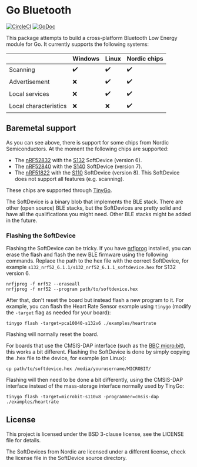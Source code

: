 # Go Bluetooth

[![CircleCI](https://circleci.com/gh/aykevl/go-bluetooth/tree/master.svg?style=svg)](https://circleci.com/gh/aykevl/go-bluetooth/tree/master)
[![GoDoc](https://godoc.org/github.com/aykevl/go-bluetooth?status.svg)](https://godoc.org/github.com/aykevl/go-bluetooth)

This package attempts to build a cross-platform Bluetooth Low Energy module for Go. It currently supports the following systems:

|                       | Windows            | Linux              | Nordic chips       |
| --------------------- | ------------------ | ------------------ | ------------------ |
| Scanning              | :heavy_check_mark: | :heavy_check_mark: | :heavy_check_mark: |
| Advertisement         | :x:                | :heavy_check_mark: | :heavy_check_mark: |
| Local services        | :x:                | :heavy_check_mark: | :heavy_check_mark: |
| Local characteristics | :x:                | :x:                | :heavy_check_mark: |

## Baremetal support

As you can see above, there is support for some chips from Nordic Semiconductors. At the moment the following chips are supported:

  * The [nRF52832](https://www.nordicsemi.com/Products/Low-power-short-range-wireless/nRF52832) with the [S132](https://www.nordicsemi.com/Software-and-Tools/Software/S132) SoftDevice (version 6).
  * The [nRF52840](https://www.nordicsemi.com/Products/Low-power-short-range-wireless/nRF52840) with the [S140](https://www.nordicsemi.com/Software-and-Tools/Software/S140) SoftDevice (version 7).
  * The [nRF51822](https://www.nordicsemi.com/Products/Low-power-short-range-wireless/nRF51822) with the [S110](https://www.nordicsemi.com/Software-and-Tools/Software/S110) SoftDevice (version 8). This SoftDevice does not support all features (e.g. scanning).

These chips are supported through [TinyGo](https://tinygo.org/).

The SoftDevice is a binary blob that implements the BLE stack. There are other (open source) BLE stacks, but the SoftDevices are pretty solid and have all the qualifications you might need. Other BLE stacks might be added in the future.

### Flashing the SoftDevice

Flashing the SoftDevice can be tricky. If you have [nrfjprog](https://www.nordicsemi.com/Software-and-Tools/Development-Tools/nRF-Command-Line-Tools) installed, you can erase the flash and flash the new BLE firmware using the following commands. Replace the path to the hex file with the correct SoftDevice, for example `s132_nrf52_6.1.1/s132_nrf52_6.1.1_softdevice.hex` for S132 version 6.

    nrfjprog -f nrf52 --eraseall
    nrfjprog -f nrf52 --program path/to/softdevice.hex

After that, don't reset the board but instead flash a new program to it. For example, you can flash the Heart Rate Sensor example using `tinygo` (modify the `-target` flag as needed for your board):

    tinygo flash -target=pca10040-s132v6 ./examples/heartrate

Flashing will normally reset the board.

For boards that use the CMSIS-DAP interface (such as the [BBC micro:bit](https://microbit.org/)), this works a bit different. Flashing the SoftDevice is done by simply copying the .hex file to the device, for example (on Linux):

    cp path/to/softdevice.hex /media/yourusername/MICROBIT/

Flashing will then need to be done a bit differently, using the CMSIS-DAP interface instead of the mass-storage interface normally used by TinyGo:

    tinygo flash -target=microbit-s110v8 -programmer=cmsis-dap ./examples/heartrate

## License

This project is licensed under the BSD 3-clause license, see the LICENSE file for details.

The SoftDevices from Nordic are licensed under a different license, check the license file in the SoftDevice source directory.
